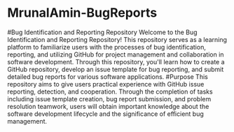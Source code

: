 # MrunalAmin-BugReports
#Bug Identification and Reporting Repository
Welcome to the Bug Identification and Reporting Repository! This repository serves as a learning platform to familiarize users with the processes of bug identification, reporting, and utilizing GitHub for project management and collaboration in software development. Through this repository, you'll learn how to create a GitHub repository, develop an issue template for bug reporting, and submit detailed bug reports for various software applications.
#Purpose
This repository aims to give users practical experience with GitHub issue reporting, detection, and cooperation. Through the completion of tasks including issue template creation, bug report submission, and problem resolution teamwork, users will obtain important knowledge about the software development lifecycle and the significance of efficient bug management.
